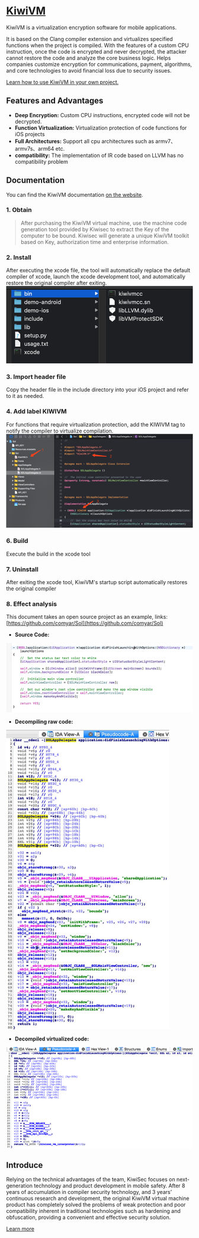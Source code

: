 <style>
 .big-image{
   width:440px;
 }
</style>
# [KiwiVM](https://en.kiwisec.com/product/vm-android.html)  

KiwiVM is a virtualization encryption software for mobile applications.
 
It is based on the Clang compiler extension and virtualizes specified functions when the project is compiled. With the features of a custom CPU instruction, once the code is encrypted and never decrypted, the attacker cannot restore the code and analyze the core business logic. Helps companies customize encryption for communications, payment, algorithms, and core technologies to avoid financial loss due to security issues.
 
[Learn how to use KiwiVM in your own project.](https://document.kiwisec.com/en/kiwiVM/)

## Features and Advantages
* **Deep Encryption:** Custom CPU instructions, encrypted code will not be decrypted.
* **Function Virtualization:** Virtualization protection of code functions for iOS projects
* **Full Architectures:** Support all cpu architectures such as armv7、armv7s、arm64 etc.
* **compatibility:** The implementation of IR code based on LLVM has no compatibility problem

## Documentation
You can find the KiwiVM documentation [on the website](https://document.kiwisec.com/en/kiwiVM).  

### 1. Obtain

> After purchasing the KiwiVM virtual machine, use the machine code generation tool provided by Kiwisec to extract the Key of the computer to be bound. Kiwisec will generate a unique KiwiVM toolkit based on Key, authorization time and enterprise information.

### 2. Install

After executing the xcode file, the tool will automatically replace the default compiler of xcode, launch the xcode development tool, and automatically restore the original compiler after exiting.
![image](./image/vmp1.png)

### 3. Import header file
Copy the header file in the include directory into your iOS project and refer to it as needed.

### 4. Add label KIWIVM
For functions that require virtualization protection, add the KIWIVM tag to notify the compiler to virtualize compilation. 
![image](./image/vmp2.png)

### 6. Build
Execute the build in the xcode tool

### 7. Uninstall
After exiting the xcode tool, KiwiVM's startup script automatically restores the original compiler


### 8. Effect analysis
This document takes an open source project as an example, links: [https://github.com/comyar/Sol](https://github.com/comyar/Sol)

* **Source Code:**

![image](./image/vm13.jpg)

* **Decompiling raw code:**


<img class = "big-image" src="./image/vm15.jpg" style="width:440px;"/>

* **Decompiled virtualized code:**


![image](./image/vm14.jpg)


## Introduce
Relying on the technical advantages of the team, KiwiSec focuses on next-generation technology and product development in mobile safety. After 8 years of accumulation in compiler security technology, and 3 years’ continuous research and development, the original KiwiVM virtual machine product has completely solved the problems of weak protection and poor compatibility inherent in traditional technologies such as hardening and obfuscation, providing a convenient and effective security solution.

[Learn more](https://en.kiwisec.com)
